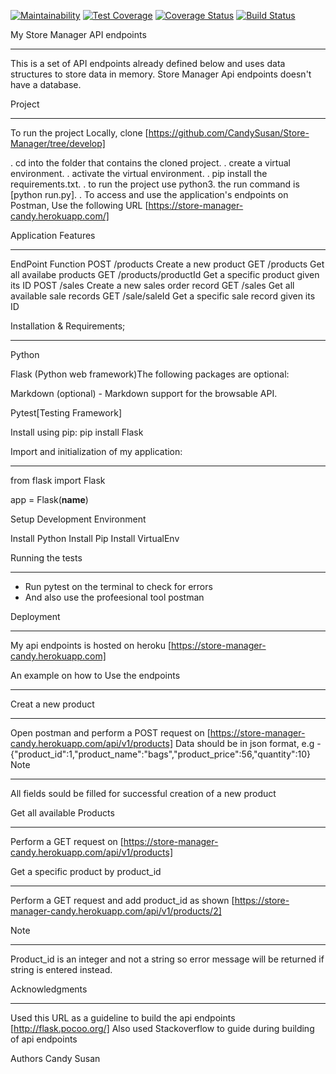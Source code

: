 [![Maintainability](https://api.codeclimate.com/v1/badges/481c31379b0b3a8b90df/maintainability)](https://codeclimate.com/github/CandySusan/Store-Manager/maintainability)
[![Test Coverage](https://api.codeclimate.com/v1/badges/481c31379b0b3a8b90df/test_coverage)](https://codeclimate.com/github/CandySusan/Store-Manager/test_coverage)
[![Coverage Status](https://coveralls.io/repos/github/CandySusan/Store-Manager/badge.svg?branch=master)](https://coveralls.io/github/CandySusan/Store-Manager?branch=master)
[![Build Status](https://travis-ci.org/CandySusan/Store-Manager.svg?branch=develop)](https://travis-ci.org/CandySusan/Store-Manager)

My Store Manager API endpoints
**************************************************
This is a set of API endpoints already defined below and uses data structures to store data in memory.
Store Manager Api endpoints doesn't have a database.

Project
********************************************************
To run the project Locally, clone [https://github.com/CandySusan/Store-Manager/tree/develop]

. cd into the folder that contains the cloned project.
. create a virtual environment.
. activate the virtual environment.
. pip install the requirements.txt.
. to run the project use python3. the run command is [python run.py].
. To access and use the application's endpoints on Postman, Use the following URL [https://store-manager-candy.herokuapp.com/]

Application Features
*****************************************************
EndPoint	Function
POST /products	Create a new product
GET /products	Get all availabe products
GET /products/productId	Get a specific product given its ID
POST /sales	Create a new sales order record
GET /sales	Get all available sale records
GET /sale/saleId	Get a specific sale record given its ID

Installation & Requirements;
*******************************************************
Python

Flask (Python web framework)The following packages are optional:

Markdown (optional) - Markdown support for the browsable API. 

Pytest[Testing Framework]

Install using pip: pip install Flask 

Import and initialization of my application:
*********************************************

from flask import Flask

app = Flask(__name__)

Setup Development Environment 

Install Python
Install Pip
Install VirtualEnv

Running the tests
******************
- Run pytest on the terminal to check for errors
- And also use the profeesional tool postman

Deployment
**********
My api endpoints is hosted on heroku [https://store-manager-candy.herokuapp.com]

An example on how to Use the endpoints
******************************************************************
Creat a new product
************************
Open postman and perform a POST request on [https://store-manager-candy.herokuapp.com/api/v1/products]
Data should be in json format, e.g -{"product_id":1,"product_name":"bags","product_price":56,"quantity":10}  
Note
********
All fields sould be filled for successful creation of a new product

Get all available Products
***************************
Perform a GET request on [https://store-manager-candy.herokuapp.com/api/v1/products]

Get a specific product by product_id
************************************
Perform a GET request and add product_id as shown [https://store-manager-candy.herokuapp.com/api/v1/products/2]

Note
******
Product_id is an integer and not a string so error message will be returned if string is entered instead.

Acknowledgments
***************
Used this URL as a guideline to build the api endpoints [http://flask.pocoo.org/]
Also used Stackoverflow to guide during building of api endpoints

Authors
Candy Susan